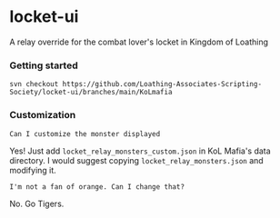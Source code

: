 # locket-ui
A relay override for the combat lover's locket in Kingdom of Loathing

### Getting started
`svn checkout https://github.com/Loathing-Associates-Scripting-Society/locket-ui/branches/main/KoLmafia`

### Customization
```
Can I customize the monster displayed
```
Yes! Just add `locket_relay_monsters_custom.json` in KoL Mafia's data directory. I would suggest copying `locket_relay_monsters.json` and modifying it.
```
I'm not a fan of orange. Can I change that?
```
No. Go Tigers.
